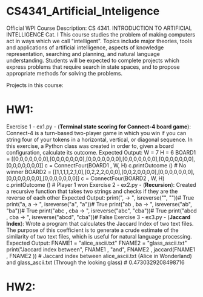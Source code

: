 # CS4341_Artificial_Inteligence

Official WPI Course Description:
CS 4341. INTRODUCTION TO ARTIFICIAL INTELLIGENCE Cat. I This course studies the problem of making computers act in ways which we call "intelligent". Topics include major theories, tools and applications of artificial intelligence, aspects of knowledge representation, searching and planning, and natural language understanding. Students will be expected to complete projects which express problems that require search in state spaces, and to propose appropriate methods for solving the problems.

Projects in this course:
# HW1:
  Exercise 1 - ex1.py - (**Terminal state scoring for Connect-4 board game**): Connect-4 is a turn-based two-player game in which you win if you can string four of your tokens in a horizontal, vertical, or diagonal sequence. In this exercise, a Python class was created in order to, given a board  configuration, calculate its outcome. 
          Expected Output:
          W = 7
          H = 6
          BOARD1 = [[0,0,0,0,0,0,0],[0,0,0,0,0,0,0],[0,0,0,0,0,0,0],[0,0,0,0,0,0,0],[0,0,0,0,0,0,0],[0,0,0,0,0,0,0]]
          c = ConnectFour(BOARD1 , W, H)
          c.printOutcome ()
          # No winner
          BOARD2 = [[1,1,1,1,2,1,0],[0,2,2,2,0,0,0],[0,0,2,0,0,0,0],[0,0,0,0,0,0,0],[0,0,0,0,0,0,0],[0,0,0,0,0,0,0]]
          c = ConnectFour(BOARD2 , W, H)
          c.printOutcome ()
          # Player 1 won
  Exercise 2 - ex2.py - (**Recursion**): Created a recursive function that takes two strings and checks if they are the reverse of each other
          Expected Output:
          print("<empty >, <empty > -> ", isreverse("", ""))# True
          print("a, a -> ", isreverse("a", "a"))# True
          print("ab , ba -> ", isreverse("ab", "ba"))# True
          print("abc , cba  -> ", isreverse("abc", "cba"))# True
          print("abcd , cba  -> ", isreverse("abcd", "cba"))# False
  Exercise 3 - ex3.py - (**Jaccard Index**): Wrote a program that calculates the Jaccard Index of two text files. The purpose of this coefficient is to generate a crude estimate of the similarity of two text files, which is useful for natural language processing.
          Expected Output:
          FNAME1 = "alice_ascii.txt"
          FNAME2 = "glass_ascii.txt"
          print("Jaccard  index  between", FNAME1 , "and", FNAME2 , jaccard(FNAME1 , FNAME2 ))
          # Jaccard  index  between  alice_ascii.txt (Alice in Wonderland) and  glass_ascii.txt (Through the looking glass)
          # 0.4730329208498716
# HW2:
